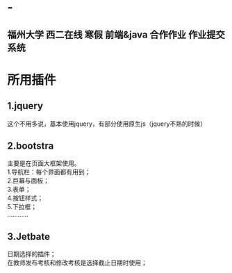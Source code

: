 # -
福州大学 西二在线 寒假 前端&amp;java 合作作业 作业提交系统
-----------------
# 所用插件
## 1.jquery
<tab>这个不用多说，基本使用jquery，有部分使用原生js（jquery不熟的时候）
  
## 2.bootstra
<tab>主要是在页面大框架使用。<br>
  1.导航栏：每个界面都有用到；<br>
  2.巨幕与面板；<br>
  3.表单；<br>
  4.按钮样式；<br>
  5.下拉框；<br>
  …………<br>
  
## 3.Jetbate
日期选择的插件；<br>
在教师发布考核和修改考核是选择截止日期时使用；<br>
